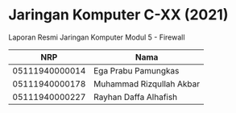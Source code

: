 # Jaringan Komputer C-XX (2021)
Laporan Resmi Jaringan Komputer Modul 5 - Firewall

NRP              | Nama
-----------------|-----------
05111940000014   | Ega Prabu Pamungkas
05111940000178   | Muhammad Rizqullah Akbar
05111940000227   | Rayhan Daffa Alhafish
